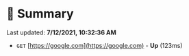 # 📖 Summary
Last updated: **7/12/2021, 10:32:36 AM**

- `GET` [https://google.com](https://google.com) - **Up** (123ms)
